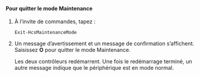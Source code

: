 
#### Pour quitter le mode Maintenance

1. À l’invite de commandes, tapez :

     `Exit-HcsMaintenanceMode`

2. Un message d’avertissement et un message de confirmation s’affichent. Saisissez **O** pour quitter le mode Maintenance.

    Les deux contrôleurs redémarrent. Une fois le redémarrage terminé, un autre message indique que le périphérique est en mode normal.

<!---HONumber=July15_HO4-->